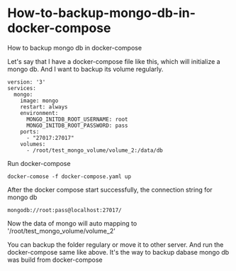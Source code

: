 # How-to-backup-mongo-db-in-docker-compose
How to backup mongo db in docker-compose


Let's say that I have a docker-compose file like this, which will initialize a mongo db. And I want to backup its volume regularly.
```
version: '3'
services:
  mongo:
    image: mongo
    restart: always
    environment:
      MONGO_INITDB_ROOT_USERNAME: root
      MONGO_INITDB_ROOT_PASSWORD: pass
    ports:
      - "27017:27017"
    volumes:
      - /root/test_mongo_volume/volume_2:/data/db

```


Run docker-compose
```
docker-comose -f docker-compose.yaml up
```

After the docker compose start successfully, the connection string for mongo db
```
mongodb://root:pass@localhost:27017/
```

Now the data of mongo will auto mapping to '/root/test_mongo_volume/volume_2'

You can backup the folder regulary or move it to other server. And run the docker-compose same like above. It's the way to backup dabase mongo db was build from docker-compose
